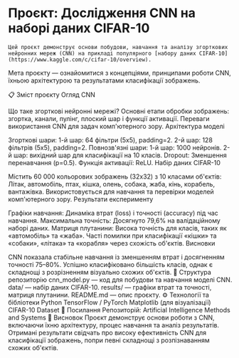 # Проєкт: Дослідження CNN на наборі даних CIFAR-10
    Цей проєкт демонструє основи побудови, навчання та аналізу згорткових нейронних мереж (CNN) на прикладі популярного [набору даних CIFAR-10](https://www.kaggle.com/c/cifar-10/overview). 
  Мета проєкту — ознайомитися з концепціями, принципами роботи CNN, їхньою архітектурою та результатами класифікації зображень.

📋 Зміст проєкту
Огляд CNN

Що таке згорткові нейронні мережі?
Основні етапи обробки зображень: згортка, канали, пулінг, плоский шар і функції активації.
Переваги використання CNN для задач комп'ютерного зору.
Архітектура моделі

Згорткові шари:
1-й шар: 64 фільтри (5x5), padding=2.
2-й шар: 128 фільтрів (5x5), padding=2.
Повнозв'язні шари:
1-й шар: 1000 нейронів.
2-й шар: вихідний шар для класифікації на 10 класів.
Dropout: Зменшення перенавчання (p=0.5).
Функція активації: ReLU.
Набір даних CIFAR-10

Містить 60 000 кольорових зображень (32x32) з 10 класами об'єктів:
Літак, автомобіль, птах, кішка, олень, собака, жаба, кінь, корабель, вантажівка.
Використовується для навчання та перевірки моделей комп'ютерного зору.
Результати експерименту

Графіки навчання:
Динаміка втрат (loss) і точності (accuracy) під час навчання.
Максимальна точність: Досягнуто 79,6% на валідаційному наборі даних.
Матриця плутанини:
Висока точність для класів, таких як «автомобіль» та «жаба».
Часті помилки при класифікації «кішки» та «собаки», «літака» та «корабля» через схожість об'єктів.
Висновки

CNN показала стабільне навчання із зменшенням втрат і досягненням точності 75–80%.
Успішно класифіковано більшість класів, однак є складнощі з розрізненням візуально схожих об'єктів.
📁 Структура репозиторію
cnn_model.py — код для побудови та навчання моделі CNN.
data/ — набір даних CIFAR-10.
results/ — графіки втрат та точності, матриця плутанини.
README.md — опис проєкту.
⚙️ Технології та бібліотеки
Python
TensorFlow / PyTorch
Matplotlib (для візуалізації)
CIFAR-10 Dataset
🔗 Посилання
Репозиторій: Artificial Intelligence Methods and Systems
📌 Висновок
Проєкт демонструє основи роботи з CNN, включаючи їхню архітектуру, процес навчання та аналіз результатів. Отримані результати свідчать про високу ефективність CNN для класифікації зображень, попри певні складнощі з розпізнаванням схожих об'єктів.






